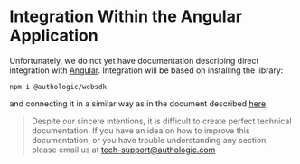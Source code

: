 # Integration Within the Angular Application

Unfortunately, we do not yet have documentation describing direct integration 
with [Angular](https://angular.dev/). Integration will be based on installing the library:

<!--
title: "Library Installation"
-->
```shell
npm i @authologic/websdk
```

and connecting it in a similar way as in the document described [here](js.md).

<!-- theme: info -->
>
> Despite our sincere intentions, it is difficult to create perfect technical documentation.
> If you have an idea on how to improve this documentation, or you have trouble understanding any section,
> please email us at tech-support@authologic.com

